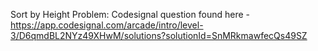 Sort by Height Problem:
Codesignal question found here - 
https://app.codesignal.com/arcade/intro/level-3/D6qmdBL2NYz49XHwM/solutions?solutionId=SnMRkmawfecQs49SZ
